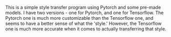 This is a simple style transfer program using Pytorch and some pre-made models. I have two versions - one for Pytorch, and one for Tensorflow. 
The Pytorch one is much more customizable than the Tensorflow one, and seems to have a better sense of what the 'style.'
However, the Tensorflow one is much more accurate when it comes to actually transferring that style. 
